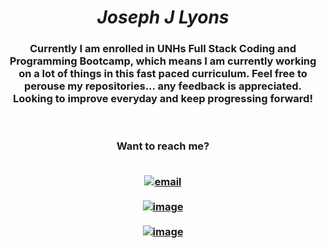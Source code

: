 


***<h1 align="center" color="red"> Joseph J Lyons </h1>***


<h3 align="center"> Currently I am enrolled in UNHs Full Stack Coding and Programming Bootcamp, which means I am currently working on a lot of things in this fast paced curriculum. Feel free to perouse my repositories... any feedback is appreciated. Looking to improve everyday and keep progressing forward! </h3> <br>

<h3 style="text-align: center"> Want to reach me?
<br>
<br>

 [![email](	https://img.shields.io/badge/Gmail-D14836?style=for-the-badge&logo=gmail&logoColor=white)][1] <br><br>
 [![image](https://img.shields.io/badge/LinkedIn-0077B5?style=for-the-badge&logo=linkedin&logoColor=white)][2] <br><br>
 [![image](	https://img.shields.io/badge/GitHub-100000?style=for-the-badge&logo=github&logoColor=white)][3]
</h3>

[1]: mailto:josephjlyons90@gmail.com
[2]: https://www.linkedin.com/in/joseph-lyons-0a2630200/
[3]: https://josephjlyons.github.io/Responsive-Portfolio/
<!--
**Josephjlyons/Josephjlyons** is a ✨ _special_ ✨ repository because its `README.md` (this file) appears on your GitHub profile.

Here are some ideas to get you started:

- 🔭 I’m currently working on ...
- 🌱 I’m currently learning ...
- 👯 I’m looking to collaborate on ...
- 🤔 I’m looking for help with ...
- 💬 Ask me about ...
- 📫 How to reach me: ...
- 😄 Pronouns: ...
- ⚡ Fun fact: ...
-->
